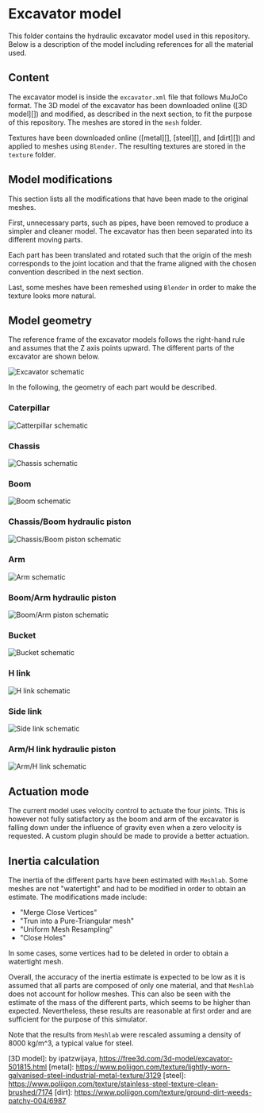 # Excavator model
This folder contains the hydraulic excavator model used in this repository.
Below is a description of the model including references for all the material used.

## Content
The excavator model is inside the `excavator.xml` file that follows MuJoCo format.
The 3D model of the excavator has been downloaded online ([3D model][]) and modified, as described in the next section, to fit the purpose of this repository.
The meshes are stored in the `mesh` folder.

Textures have been downloaded online ([metal][], [steel][], and [dirt][]) and applied to meshes using `Blender`.
The resulting textures are stored in the `texture` folder.

## Model modifications
This section lists all the modifications that have been made to the original meshes.

First, unnecessary parts, such as pipes, have been removed to produce a simpler and cleaner model.
The excavator has then been separated into its different moving parts.

Each part has been translated and rotated such that the origin of the mesh corresponds to the joint location and that the frame aligned with the chosen convention described in the next section.

Last, some meshes have been remeshed using `Blender` in order to make the texture looks more natural.

## Model geometry
The reference frame of the excavator models follows the right-hand rule and assumes that the Z axis points upward.
The different parts of the excavator are shown below.

![Excavator schematic](image/excavator.jpg)

In the following, the geometry of each part would be described.

### Caterpillar
![Catterpillar schematic](image/caterpillar.jpg)


### Chassis
![Chassis schematic](image/chassis.jpg)


### Boom
![Boom schematic](image/boom.jpg)


### Chassis/Boom hydraulic piston
![Chassis/Boom piston schematic](image/chassis_piston.jpg)


### Arm
![Arm schematic](image/arm.jpg)


### Boom/Arm hydraulic piston
![Boom/Arm piston schematic](image/boom_piston.jpg)


### Bucket
![Bucket schematic](image/bucket.jpg)


### H link
![H link schematic](image/h_link.jpg)


### Side link
![Side link schematic](image/side_link.jpg)


### Arm/H link hydraulic piston
![Arm/H link schematic](image/arm_piston.jpg)


## Actuation mode
The current model uses velocity control to actuate the four joints.
This is however not fully satisfactory as the boom and arm of the excavator is falling down under the influence of gravity even when a zero velocity is requested.
A custom plugin should be made to provide a better actuation.

## Inertia calculation
The inertia of the different parts have been estimated with `Meshlab`.
Some meshes are not "watertight" and had to be modified in order to obtain an estimate.
The modifications made include:

- "Merge Close Vertices"
- "Trun into a Pure-Triangular mesh"
- "Uniform Mesh Resampling"
- "Close Holes"

In some cases, some vertices had to be deleted in order to obtain a watertight mesh.

Overall, the accuracy of the inertia estimate is expected to be low as it is assumed that all parts are composed of only one material, and that `Meshlab` does not account for hollow meshes.
This can also be seen with the estimate of the mass of the different parts, which seems to be higher than expected.
Nevertheless, these results are reasonable at first order and are sufficient for the purpose of this simulator.

Note that the results from `Meshlab` were rescaled assuming a density of 8000 kg/m^3, a typical value for steel.

[3D model]: by ipatzwijaya, https://free3d.com/3d-model/excavator-501815.html
[metal]: https://www.poliigon.com/texture/lightly-worn-galvanised-steel-industrial-metal-texture/3129
[steel]: https://www.poliigon.com/texture/stainless-steel-texture-clean-brushed/7174
[dirt]: https://www.poliigon.com/texture/ground-dirt-weeds-patchy-004/6987
